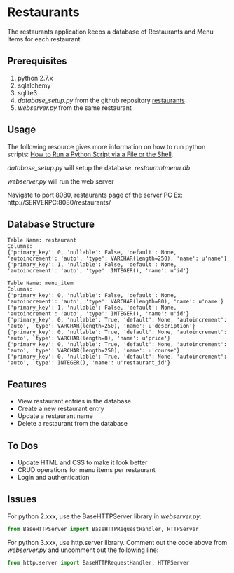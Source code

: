 # Restaurants

The restaurants application keeps a database of Restaurants and Menu Items for each restaurant.

## Prerequisites

1. python 2.7.x
2. sqlalchemy
3. sqlite3
4. _database_setup.py_ from the github repository [restaurants](https://github.com/czar3985/restaurants)
5. _webserver.py_ from the same restaurant

## Usage

The following resource gives more information on how to run python scripts: 
[How to Run a Python Script via a File or the Shell](https://www.pythoncentral.io/execute-python-script-file-shell/).

_database_setup.py_ will setup the database: _restaurantmenu.db_

_webserver.py_ will run the web server 

Navigate to port 8080, restaurants page of the server PC
Ex: http://SERVERPC:8080/restaurants/

## Database Structure

```
Table Name: restaurant
Columns:
{'primary_key': 0, 'nullable': False, 'default': None, 'autoincrement': 'auto', 'type': VARCHAR(length=250), 'name': u'name'}
{'primary_key': 1, 'nullable': False, 'default': None, 'autoincrement': 'auto', 'type': INTEGER(), 'name': u'id'}

Table Name: menu_item
Columns:
{'primary_key': 0, 'nullable': False, 'default': None, 'autoincrement': 'auto', 'type': VARCHAR(length=80), 'name': u'name'}
{'primary_key': 1, 'nullable': False, 'default': None, 'autoincrement': 'auto', 'type': INTEGER(), 'name': u'id'}
{'primary_key': 0, 'nullable': True, 'default': None, 'autoincrement': 'auto', 'type': VARCHAR(length=250), 'name': u'description'}
{'primary_key': 0, 'nullable': True, 'default': None, 'autoincrement': 'auto', 'type': VARCHAR(length=8), 'name': u'price'}
{'primary_key': 0, 'nullable': True, 'default': None, 'autoincrement': 'auto', 'type': VARCHAR(length=250), 'name': u'course'}
{'primary_key': 0, 'nullable': True, 'default': None, 'autoincrement': 'auto', 'type': INTEGER(), 'name': u'restaurant_id'}
```

## Features

- View restaurant entries in the database
- Create a new restaurant entry
- Update a restaurant name
- Delete a restaurant from the database

## To Dos

- Update HTML and CSS to make it look better
- CRUD operations for menu items per restaurant
- Login and authentication

## Issues

For python 2.xxx, use the BaseHTTPServer library in _webserver.py_:
```python
from BaseHTTPServer import BaseHTTPRequestHandler, HTTPServer
```

For python 3.xxx, use http.server library. Comment out the code above from _webserver.py_ and uncomment out the following line:
```python
from http.server import BaseHTTPRequestHandler, HTTPServer
```
